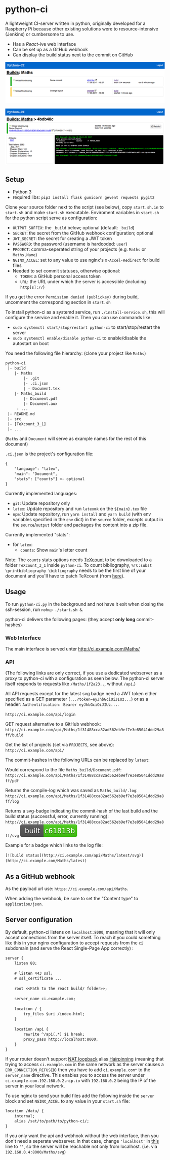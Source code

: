 # python-ci

A lightweight CI-server written in python, originally developed for a Raspberry Pi because other existing solutions were to resource-intensive (Jenkins) or cumbersome to use.

- Has a *React*-ive web interface
- Can be set up as a GitHub webhook
- Can display the build status next to the commit on GitHub

![List view](docs/example_web1.png)

![Details view](docs/example_web2.png)

## Setup

- Python 3
- required libs: `pip3 install flask gunicorn gevent requests pygit2`

Clone your source folder next to the script (see below), copy `start.sh.in` to `start.sh` and make `start.sh` executable. Enviroment variables in `start.sh` for the python script serve as configuration:

- `OUTPUT_SUFFIX`: the `_build` below; optional (default: `_build`)
- `SECRET`: the secret from the GitHub webhook configuration; optional
- `JWT_SECRET`: the secret for creating a JWT token
- `PASSWORD`: the password (username is hardcoded: `user`)
- `PROJECT`: comma-seperated string of your projects (e.g. `Maths` or `Maths,Name`)
- `NGINX_ACCEL`: set to any value to use nginx's `X-Accel-Redirect` for build files
- Needed to set commit statuses, otherwise optional:
	- `TOKEN`: a GitHub personal access token
	- `URL`: the URL under which the server is accessible (including `http[s]://`)

If you get the error `Permission denied (publickey)` during build, uncomment the corresponding section in `start.sh`

To install python-ci as a systemd service, run `./install-service.sh`, this will configure the service and enable it. Then you can use commands like:

- `sudo systemctl start/stop/restart python-ci` to start/stop/restart the server
- `sudo systemctl enable/disable python-ci` to enable/disable the autostart on boot

You need the following file hierarchy: (clone your project like `Maths`)

	python-ci
	 |- build
	 	|- Maths
			|- .git
			|- .ci.json
			| - Document.tex
		|- Maths_build
			|- Document.pdf
			|- Document.aux
	     - ...
	 |- README.md
	 |- src
	 |- [TeXcount_3_1]
	 |- ...
(`Maths` and `Document` will serve as example names for the rest of this document)

`.ci.json` is the project's configuration file:

	{
		"language": "latex",
		"main": "Document",
		"stats": ["counts"] <- optional
	}

Currently implemented languages:
- `git`: Update repository only
- `latex`: Update repository and run `latexmk` on the `${main}.tex` file
- `npm`: Update repository, run `yarn install` and `yarn build` (with env variables specified in the `env` dict) in the `source` folder, excepts output in the `source`/`output` folder and packages the content into a zip file.

Currently implemented "stats":
- for `latex`:
	- `counts`: Show `main`'s letter count
	
	
Note:
The `counts` stats options needs [TeXcount](http://app.uio.no/ifi/texcount/download.html) to be downloaded to a folder `TeXcount_3_1` inside `python-ci`. To count bibliography, `%TC:subst \printbibliography \bibliography` needs to be the first line of your document and you'll have to patch TeXcount (from [here](https://gist.github.com/mischnic/f8b0433934e046c4e6d0202d99276b82)).

## Usage

To run `python-ci.py` in the background and not have it exit when closing the ssh-session, run `nohup ./start.sh &`.

python-ci delivers the following pages: (they accept **only long** commit-hashes)


### Web Interface

The main interface is served unter http://ci.example.com/Maths/

### API

(The following links are only correct, if you use a dedicated webserver as a proxy to python-ci with a configuration as seen below. The python-ci server itself responds to requests like `/Maths/1f2a23..`, without `/api`.)

All API requests except for the latest svg badge need a JWT token either specified as a GET parameter (`...?token=eyJhbGciOiJIUz...`) or as a  header: `Authentification: Bearer eyJhbGciOiJIUz...`.

`http://ci.example.com/api/login`

GET request alternative to a GitHub webhook:
`http://ci.example.com/api/Maths/1f31488cca82ad562eb9ef7e3e85041ddd29a8ff/build`

Get the list of projects (set via `PROJECTS`, see above):
`http://ci.example.com/api/`

The commit-hashes in the following URLs can be replaced by `latest`:

Would correspond to the file `Maths_build/Document.pdf`:
`http://ci.example.com/api/Maths/1f31488cca82ad562eb9ef7e3e85041ddd29a8ff/pdf`

Returns the compile-log which was saved as `Maths_build/.log`:
`http://ci.example.com/api/Maths/1f31488cca82ad562eb9ef7e3e85041ddd29a8ff/log`

Returns a svg-badge indicating the commit-hash of the last build and the build status (successful, error, currently running):
`http://ci.example.com/api/Maths/1f31488cca82ad562eb9ef7e3e85041ddd29a8ff/svg` ![badge example](docs/example_badge.svg)

Example for a badge which links to the log file:

`[![build status](http://ci.example.com/api/Maths/latest/svg)](http://ci.example.com/Maths/latest)`

## As a GitHub webhook

As the payload url use: `https://ci.example.com/api/Maths`.

When adding the webhook, be sure to set the "Content type" to `application/json`.

## Server configuration

By default, python-ci listens on `localhost:8000`, meaning that it will only accept connections from the server itself. To reach it you could something like this in your nginx configuration to accept requests from the `ci` subdomain (and serve the React Single-Page App correctly) :


	server {
		listen 80;
	
		# listen 443 ssl;
		# ssl_certificate ...
		
		root <<Path to the react build/ folder>>;
	
		server_name	ci.example.com;
		
		location / {
			try_files $uri /index.html;
		}

		location /api {
			rewrite ^/api(.*) $1 break;
			proxy_pass http://localhost:8000;
		}
	}

If your router doesn't support [NAT loopback](https://en.wikipedia.org/wiki/NAT_loopback) alias [Hairpinning](https://en.wikipedia.org/wiki/Hairpinning) (meaning that trying to access `ci.example.com` in the same network as the server causes a `ERR_CONNECTION_REFUSED`) then you have to add `ci.example.com*` to the `server_name` directive. This enables you to access the server under `ci.example.com.192.168.0.2.nip.io` with `192.168.0.2` being the IP of the server in your local network.

To use nginx to send your build files add the following inside the `server` block and set `NGINX_ACCEL` to any value in your `start.sh` file:

	location /data/ {
		internal;
		alias /set/to/path/to/python-ci/;
	}

If you only want the api and webhook without the web interface, then you don't need a seperate webserver. In that case, change `'localhost'` in [this](https://github.com/mischnic/python-ci/blob/b5d7e55e94ac528c41a8e30fe6297d768cb244d9/python-ci.py#L323) line to `''`, so the server will be reachable not only from localhost. (i.e. via `192.168.0.4:8000/Maths/svg`)

